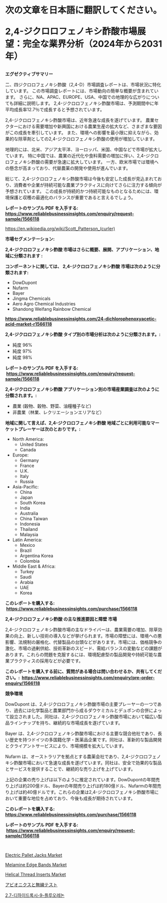 <p><h1>次の文章を日本語に翻訳してください。

2,4-ジクロロフェノキシ酢酸市場展望：完全な業界分析（2024年から2031年）</h1></p><p><strong>エグゼクティブサマリー</strong></p>
<p><p>二、四ジクロロフェノキシ酢酸（2,4-D）市場調査レポートは、市場状況に特化しています。 この市場調査レポートには、市場動向の簡単な概要が含まれています。 さらに、NA、APAC、EUROPE、USA、中国での地理的な広がりについても詳細に説明します。 2,4-ジクロロフェノキシ酢酸市場は、予測期間中に年平均成長率12.7％で成長すると予想されています。</p><p>2,4-ジクロロフェノキシ酢酸市場は、近年急速な成長を遂げています。 農業セクターにおける需要増加や新興国における農業生産の拡大など、さまざまな要因がこの成長を牽引しています。 また、環境への影響を最小限に抑えながら、効果的な除草剤としての2,4-ジクロロフェノキシ酢酸の使用が増加しています。</p><p>地理的には、北米、アジア太平洋、ヨーロッパ、米国、中国などで市場が拡大しています。 特に中国では、農業の近代化や食料需要の増加に伴い、2,4-ジクロロフェノキシ酢酸の需要が急速に拡大しています。 一方、欧米市場では環境への懸念が高まっており、代替農薬の開発や使用が進んでいます。</p><p>総じて、2,4-ジクロロフェノキシ酢酸市場は今後も安定した成長が見込まれており、消費者や企業が持続可能な農業プラクティスに向けてさらに注力する傾向が予想されています。 この成長が持続的かつ持続可能なものとなるためには、環境保護と収穫の最適化のバランスが重要であると言えるでしょう。</p></p>
<p><strong>レポートのサンプル PDF を入手する: <a href="https://www.reliablebusinessinsights.com/enquiry/request-sample/1566118">https://www.reliablebusinessinsights.com/enquiry/request-sample/1566118</a></strong></p>
<p><a href="https://en.wikipedia.org/wiki/Scott_Patterson_(curler)">https://en.wikipedia.org/wiki/Scott_Patterson_(curler)</a></p>
<p><strong>市場セグメンテーション:</strong></p>
<p><strong> 2,4-ジクロロフェノキシ酢酸 市場はさらに概要、展開、アプリケーション、地域に分類されます :</strong></p>
<p><strong>コンポーネントに関しては、 2,4-ジクロロフェノキシ酢酸 市場は次のように分類されます: &nbsp;</strong></p>
<p><ul><li>DowDupont</li><li>Nufarm</li><li>Bayer</li><li>Jingma Chemicals</li><li>Aero Agro Chemical Industries</li><li>Shandong Weifang Rainbow Chemical</li></ul></p>
<p><strong><a href="https://www.reliablebusinessinsights.com/24-dichlorophenoxyacetic-acid-market-r1566118">https://www.reliablebusinessinsights.com/24-dichlorophenoxyacetic-acid-market-r1566118</a></strong></p>
<p><strong> 2,4-ジクロロフェノキシ酢酸 タイプ別の市場分析は次のように分類されます。:</strong></p>
<p><ul><li>純度 96%</li><li>純度 97%</li><li>純度 98%</li></ul></p>
<p><strong>レポートのサンプル PDF を入手する: &nbsp;<a href="https://www.reliablebusinessinsights.com/enquiry/request-sample/1566118">https://www.reliablebusinessinsights.com/enquiry/request-sample/1566118</a></strong></p>
<p><strong> 2,4-ジクロロフェノキシ酢酸 アプリケーション別の市場産業調査は次のように分類されます。:</strong></p>
<p><ul><li>農業 (穀物、穀物、野菜、油糧種子など)</li><li>非農業（林業、レクリエーションエリアなど）</li></ul></p>
<p><strong>地域に関して言えば、2,4-ジクロロフェノキシ酢酸 地域ごとに利用可能なマーケットプレーヤーは次のとおりです。:</strong></p>
<p><ul>
    <li>
        North America:
        <ul>
            <li>United States</li>
            <li>Canada</li>
        </ul>
    </li>
    <li>
        Europe:
        <ul>
            <li>Germany</li>
            <li>France</li>
            <li>U.K.</li>
            <li>Italy</li>
            <li>Russia</li>
        </ul>
    </li>
    <li>
        Asia-Pacific:
        <ul>
            <li>China</li>
            <li>Japan</li>
            <li>South Korea</li>
            <li>India</li>
            <li>Australia</li>
            <li>China Taiwan</li>
            <li>Indonesia</li>
            <li>Thailand</li>
            <li>Malaysia</li>
        </ul>
    </li>
    <li>
        Latin America:
        <ul>
            <li>Mexico</li>
            <li>Brazil</li>
            <li>Argentina Korea</li>
            <li>Colombia</li>
        </ul>
    </li>
    <li>
        Middle East & Africa:
        <ul>
            <li>Turkey</li>
            <li>Saudi</li>
            <li>Arabia</li>
            <li>UAE</li>
            <li>Korea</li>
        </ul>
    </li>
    </ul></p>
<p><strong>このレポートを購入する: &nbsp;<a href="https://www.reliablebusinessinsights.com/purchase/1566118">https://www.reliablebusinessinsights.com/purchase/1566118</a></strong></p>
<p><strong>2,4-ジクロロフェノキシ酢酸 の主な推進要因と障壁 市場</strong></p>
<p><p>2,4-ジクロロフェノキシ酢酸市場の主なドライバーは、農業需要の増加、除草効果の向上、新しい技術の導入などが挙げられます。市場の障壁には、環境への悪影響、法規制の厳格化、代替製品の台頭などがあります。市場には、価格競争の激化、市場の過剰供給、技術革新のスピード、需給バランスの変動などの課題があります。これらの問題を克服するには、環境配慮型の製品開発や持続可能な農業プラクティスの採用などが必要です。</p></p>
<p><strong>このレポートを購入する前に、質問がある場合は問い合わせるか、共有してください。:&nbsp; <a href="https://www.reliablebusinessinsights.com/enquiry/pre-order-enquiry/1566118">https://www.reliablebusinessinsights.com/enquiry/pre-order-enquiry/1566118</a></strong></p>
<p><strong>競争環境</strong></p>
<p><p>DowDupont は、2,4-ジクロロフェノキシ酢酸市場の主要プレーヤーの一つであり、過去には化学製品と農業部門から成るダウケミカルとデュポンの合併によって設立されました。同社は、2,4-ジクロロフェノキシ酢酸市場において幅広い製品ラインナップを持ち、継続的な市場成長を遂げています。</p><p>Bayer は、2,4-ジクロロフェノキシ酢酸市場における主要な競合他社であり、長い歴史を持つドイツの多国籍化学・医薬品企業です。同社は、革新的な製品開発とクライアントサービスにより、市場規模を拡大しています。</p><p>Nufarm は、オーストラリアを拠点とする農薬会社であり、2,4-ジクロロフェノキシ酢酸市場において急速な成長を遂げています。同社は、安全で効果的な製品とサービスを提供することで、継続的な売り上げを上げています。</p><p>上記の企業の売り上げは以下のように推定されています。DowDupontの年間売り上げは約200億ドル、Bayerの年間売り上げは約180億ドル、Nufarmの年間売り上げは約40億ドルです。これらの企業は2,4-ジクロロフェノキシ酢酸市場において重要な地位を占めており、今後も成長が期待されています。</p></p>
<p><strong>このレポートを購入する: &nbsp; <a href="https://www.reliablebusinessinsights.com/purchase/1566118">https://www.reliablebusinessinsights.com/purchase/1566118</a></strong></p>
<p><strong>レポートのサンプル PDF を入手する: &nbsp;<a href="https://www.reliablebusinessinsights.com/enquiry/request-sample/1566118">https://www.reliablebusinessinsights.com/enquiry/request-sample/1566118</a></strong><strong></strong></p>
<p>&nbsp;</p>
<p><p><a href="https://issuu.com/reportprime-2/docs/electric-pallet-jacks-market-size-2030.pptx">Electric Pallet Jacks Market</a></p><p><a href="https://github.com/changoleonlaverguenzanoexiste/Market-Research-Report-List-3/blob/main/melamine-edge-bands-market.md">Melamine Edge Bands Market</a></p><p><a href="https://issuu.com/reportprime-2/docs/helical-thread-inserts-market-size-2030.pptx">Helical Thread Inserts Market</a></p><p><a href="https://github.com/RudyBoyer2017/Market-Research-Report-List-1/blob/main/6059994138718.md">アビオニクスと無線テスト</a></p><p><a href="https://github.com/Edwards13Jessica/Market-Research-Report-List-1/blob/main/9049029144853.md">2,7-디하이드록시-9-플루오레논</a></p></p>